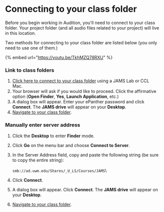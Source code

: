 # Connecting to your class folder

Before you begin working in Audition, you'll need to connect to your class folder. Your project folder (and all audio files related to your project) will live in this location.

Two methods for connecting to your class folder are listed below (you only need to use one of them.)

{% embed url="https://youtu.be/TkhMZQ78RXU" %}

### Link to class folders

1. [Click here to connect to your class folder](smb://ad.uwm.edu/Shares/\_U\_LS/Courses/JAMS) using a JAMS Lab or CCL Mac.
2. Your browser will ask if you would like to proceed. Click the affirmative option (**Open Finder**, **Yes**, **Launch Application**, etc.)
3. A dialog box will appear. Enter your ePanther password and click **Connect**. The **JAMS drive** will appear on your **Desktop**.
4. [Navigate to your class folder](https://jjloomis.gitbook.io/file-and-folder-management-mac-os-edition/navigating-folder-tree).

### Manually enter server address

1. Click the **Desktop** to enter **Finder** mode.
2. Click **Go** on the menu bar and choose **Connect to Server**.
3. In the Server Address field, copy and paste the following string (be sure to copy the entire string): \
   \
   `smb://ad.uwm.edu/Shares/_U_LS/Courses/JAMS`\

4. Click **Connect**.
5. A dialog box will appear. Click **Connect**. The **JAMS drive** will appear on your **Desktop**.
6. [Navigate to your class folder](https://jjloomis.gitbook.io/file-and-folder-management-mac-os-edition/navigating-folder-tree).
